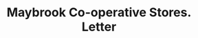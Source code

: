 ---
doi: 10.7916/D81C37X8
date_other: '1921'
date_other_textual: '1921'
form: correspondence
genre:
- Letters (correspondence)
name:
- Maybrook Co-operative Stores
object_in_context_url: https://biggert.cul.columbia.edu/items/view/ave_biggert_00931
subject_hierarchical_geographic:
- Maybrook, New York, United States
subject_name:
- Maybrook Co-operative Stores
title: Maybrook Co-operative Stores. Letter
sort_title: Maybrook Co-operative Stores. Letter
call_number: ave_biggert_00931
coordinates:
- 41.48916666666667,-74.21333333333334
pid: ave_biggert_00931
identifiers: ave_biggert_00931
thumbnail: https://derivativo-1.library.columbia.edu/iiif/2/ldpd:345758/full/!256,256/0/native.jpg
permalink: "/biggert/ave_biggert_00931/"
layout: iiif-image-page
---